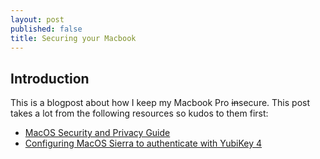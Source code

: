 ```yaml
---
layout: post
published: false
title: Securing your Macbook
---
```

## Introduction

This is a blogpost about how I keep my Macbook Pro ~~in~~secure. This post takes a lot from the following resources so kudos to them first:

- [MacOS Security and Privacy Guide ](https://github.com/drduh/macOS-Security-and-Privacy-Guide)
- [Configuring MacOS Sierra to authenticate with YubiKey 4](https://medium.com/@ellenbeldner/configuring-macos-sierra-to-authenticate-with-yubikey-4-876a8ab81e07)

